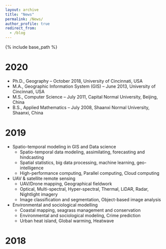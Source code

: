 ```yaml
---
layout: archive
title: "News"
permalink: /News/
author_profile: true
redirect_from:
  - /blog
---
```


{% include base_path %}

2020
======
* Ph.D., Geography – October 2018, University of Cincinnati, USA
* M.A., Geographic Information System (GIS) – June 2013, University of Cincinnati, USA
* M.S., Computer Science – July 2011, Capital Normal University, Beijing, China
* B.S., Applied Mathematics – July 2008, Shaanxi Normal University, Shaanxi, China

2019
======
* Spatio-temporal modeling in GIS and Data science
	* Spatio-temporal data modeling, assimilating, forecasting and hindcasting
	* Spatial statistics, big data processing, machine learning, geo-intelligence
	* High-performance computing, Parallel computing, Cloud computing
* UAV & satellite remote sensing
	* UAV/Drone mapping, Geographical fieldwork
	* Optical, Multi-spectral, Hyper-spectral, Thermal, LiDAR, Radar, Nightlight imagery
	* Image classification and segmentation, Object-based image analysis
* Environmental and sociological modelling
	* Coastal mapping, seagrass management and conservation
	* Environmental and sociological modeling, Crime prediction
	* Urban heat island, Global warming, Heatwave

2018
======

<object data="/files/CV_BoYang_2020.pdf" width="800" height="1000" type='application/pdf'/>

